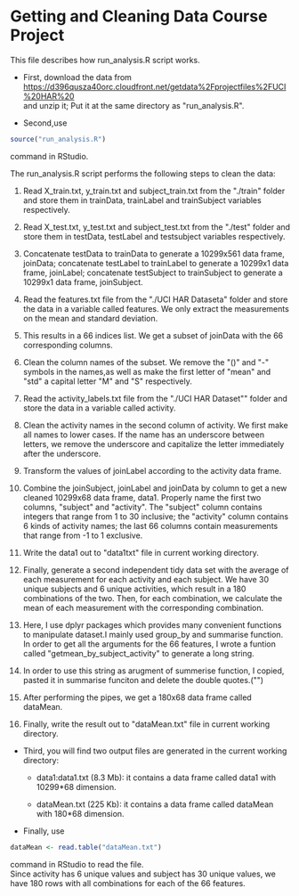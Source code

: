 # Getting and Cleaning Data Course Project 


This file describes how run_analysis.R script works.

* First, download the data from   https://d396qusza40orc.cloudfront.net/getdata%2Fprojectfiles%2FUCI%20HAR%20  
and unzip it; Put it at the same directory as "run_analysis.R".  

* Second,use 

```r
source("run_analysis.R")
```
command in RStudio.

The run_analysis.R script performs the following steps to clean the data:  

1. Read X_train.txt, y_train.txt and subject_train.txt from the "./train" folder 
and store them in trainData, trainLabel and trainSubject variables respectively.

2. Read X_test.txt, y_test.txt and subject_test.txt from the "./test" folder and 
store them in testData, testLabel and testsubject variables respectively.  

3. Concatenate testData to trainData to generate a 10299x561 data frame, joinData;   concatenate testLabel to trainLabel to generate a 10299x1 data frame, joinLabel; 
concatenate testSubject to trainSubject to generate a 10299x1 data frame, 
joinSubject.  

4. Read the features.txt file from the "./UCI HAR Dataseta" folder and store the 
data in a variable called features. We only extract the measurements on the mean and standard deviation.   

5. This results in a 66 indices list. We get a subset of joinData with the 66 corresponding columns.  

6. Clean the column names of the subset. We remove the "()" and "-" symbols in the 
names,as well as make the first letter of "mean" and "std" a capital letter "M" and "S" respectively.  

7. Read the activity_labels.txt file from the "./UCI HAR Dataset"" folder and store 
the data in a variable called activity.  

8. Clean the activity names in the second column of activity. We first make all names 
to lower cases. If the name has an underscore between letters, we remove the 
underscore and capitalize the letter immediately after the underscore.  

9. Transform the values of joinLabel according to the activity data frame.  

10. Combine the joinSubject, joinLabel and joinData by column to get a new cleaned
10299x68 data frame, data1. Properly name the first two columns, "subject" and 
"activity". The "subject" column contains integers that range from 1 to 30 
inclusive; the "activity" column contains 6 kinds of activity names; the last 
66 columns contain measurements that range from -1 to 1 exclusive.  

11. Write the data1 out to "data1txt" file in current working directory.  

12. Finally, generate a second independent tidy data set with the average of each 
measurement for each activity and each subject. We have 30 unique subjects and 
6 unique activities, which result in a 180 combinations of the two. Then, for each combination, we calculate the mean of each measurement with the corresponding 
combination.   

13. Here, I use dplyr packages which provides many convenient functions to manipulate
dataset.I mainly used group_by and summarise function. In order to get all the arguments 
for the 66 features, I wrote a funtion called "getmean_by_subject_activity" to generate
a long string.  

14. In order to use this string as arugment of summerise function, I copied, pasted
it in summarise funciton and delete the double quotes.("")  

15. After performing the pipes, we get a 180x68 data frame called dataMean.  

16. Finally, write the result out to "dataMean.txt" file in current working directory.  


* Third, you will find two output files are generated in the current working directory:

     + data1:data1.txt (8.3 Mb): it contains a data frame called data1 with    
                                10299*68 dimension.  
                                
     + dataMean.txt (225 Kb): it contains a data frame called dataMean with 
                            180*68 dimension.  
                            
* Finally, use

```r
dataMean <- read.table("dataMean.txt") 
```
command in RStudio to read the file.   
Since activity has 6 unique values and subject has 30 unique values, we have 180
rows with all combinations for each of the 66 features.
                            
